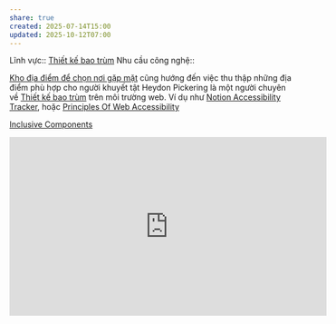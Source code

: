 ```yaml
---
share: true
created: 2025-07-14T15:00
updated: 2025-10-12T07:00
---
```

Lĩnh vực:: [Thiết kế bao trùm](../../L%C4%A9nh%20v%E1%BB%B1c/Thi%E1%BA%BFt%20k%E1%BA%BF%20bao%20tr%C3%B9m.md)
Nhu cầu công nghệ:: 

[Kho địa điểm để chọn nơi gặp mặt](../../Gi%E1%BA%A3i%20ph%C3%A1p%20k%E1%BB%B9%20thu%E1%BA%ADt/H%E1%BA%ADu%20c%E1%BA%A7n/N%C6%A1i%20g%E1%BA%B7p%20m%E1%BA%B7t%20tr%E1%BB%B1c%20ti%E1%BA%BFp/index.md) cũng hướng đến việc thu thập những địa điểm phù hợp cho người khuyết tật
Heydon Pickering là một người chuyên về [Thiết kế bao trùm](../../L%C4%A9nh%20v%E1%BB%B1c/Thi%E1%BA%BFt%20k%E1%BA%BF%20bao%20tr%C3%B9m.md) trên môi trường web. Ví dụ như [Notion Accessibility Tracker](https://heydonheydon.gumroad.com/l/notion-accessibility-tracker), hoặc [Principles Of Web Accessibility](https://github.com/Heydon/principles-of-web-accessibility)

[Inclusive Components](https://inclusive-components.design/)
<iframe width="560" height="315" src="https://www.youtube.com/embed/6BVNAWVjK1s?si=AwYnIANVhZtIHyLO" title="YouTube video player" frameborder="0" allow="accelerometer; autoplay; clipboard-write; encrypted-media; gyroscope; picture-in-picture; web-share" referrerpolicy="strict-origin-when-cross-origin" allowfullscreen></iframe>